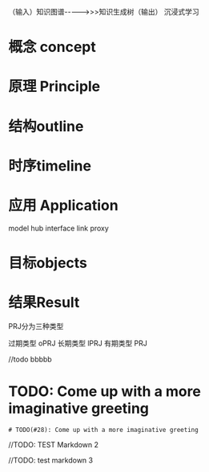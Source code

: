 （输入）知识图谱----->>>知识生成树（输出） 沉浸式学习

# 概念 concept

# 原理 Principle

# 结构outline

# 时序timeline

# 应用 Application

model  hub  interface link  proxy

# 目标objects

# 结果Result

PRJ分为三种类型

过期类型 oPRJ
长期类型 lPRJ
有期类型 PRJ

//todo bbbbb

# TODO: Come up with a more imaginative greeting


```
# TODO(#28): Come up with a more imaginative greeting
```
<!--
TODO: TEST MARKDOWN todo2issue. for main branch
-->

//TODO: TEST Markdown 2

//TODO: test markdown 3